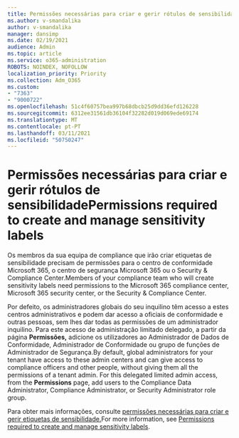 ```yaml
---
title: Permissões necessárias para criar e gerir rótulos de sensibilidade
ms.author: v-smandalika
author: v-smandalika
manager: dansimp
ms.date: 02/19/2021
audience: Admin
ms.topic: article
ms.service: o365-administration
ROBOTS: NOINDEX, NOFOLLOW
localization_priority: Priority
ms.collection: Adm_O365
ms.custom:
- "7363"
- "9000722"
ms.openlocfilehash: 51c4f60757bea997b68dbcb25d9dd36efd126228
ms.sourcegitcommit: 6312ee31561db36104f32282d019d069ede69174
ms.translationtype: MT
ms.contentlocale: pt-PT
ms.lasthandoff: 03/11/2021
ms.locfileid: "50750247"
---
```

# <a name="permissions-required-to-create-and-manage-sensitivity-labels"></a><span data-ttu-id="e06b4-102">Permissões necessárias para criar e gerir rótulos de sensibilidade</span><span class="sxs-lookup"><span data-stu-id="e06b4-102">Permissions required to create and manage sensitivity labels</span></span>

<span data-ttu-id="e06b4-103">Os membros da sua equipa de compliance que irão criar etiquetas de sensibilidade precisam de permissões para o centro de conformidade Microsoft 365, o centro de segurança Microsoft 365 ou o Security & Compliance Center.</span><span class="sxs-lookup"><span data-stu-id="e06b4-103">Members of your compliance team who will create sensitivity labels need permissions to the Microsoft 365 compliance center, Microsoft 365 security center, or the Security & Compliance Center.</span></span>

<span data-ttu-id="e06b4-104">Por defeito, os administradores globais do seu inquilino têm acesso a estes centros administrativos e podem dar acesso a oficiais de conformidade e outras pessoas, sem lhes dar todas as permissões de um administrador inquilino. Para este acesso de administração limitado delegado, a partir da página **Permissões,** adicione os utilizadores ao Administrador de Dados de Conformidade, Administrador de Conformidade ou grupo de funções de Administrador de Segurança.</span><span class="sxs-lookup"><span data-stu-id="e06b4-104">By default, global administrators for your tenant have access to these admin centers and can give access to compliance officers and other people, without giving them all the permissions of a tenant admin. For this delegated limited admin access, from the **Permissions** page, add users to the Compliance Data Administrator, Compliance Administrator, or Security Administrator role group.</span></span>

<span data-ttu-id="e06b4-105">Para obter mais informações, consulte [permissões necessárias para criar e gerir etiquetas de sensibilidade.](https://docs.microsoft.com/microsoft-365/compliance/get-started-with-sensitivity-labels)</span><span class="sxs-lookup"><span data-stu-id="e06b4-105">For more information, see [Permissions required to create and manage sensitivity labels](https://docs.microsoft.com/microsoft-365/compliance/get-started-with-sensitivity-labels).</span></span>